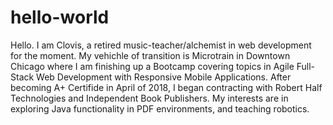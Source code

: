 # hello-world

Hello.  I am Clovis, a retired music-teacher/alchemist in web development for the moment. My vehichle of transition is   Microtrain in Downtown Chicago where I am finishing up a Bootcamp covering topics in Agile Full-Stack Web Development with Responsive Mobile Applications.  After becoming A+ Certifide in April of 2018, I began contracting with Robert Half Technologies and Independent Book Publishers.   My interests are in exploring Java functionality in PDF environments, and teaching robotics.

